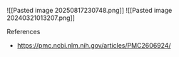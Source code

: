 ![[Pasted image 20250817230748.png]]
![[Pasted image 20240321013207.png]]

References
- https://pmc.ncbi.nlm.nih.gov/articles/PMC2606924/